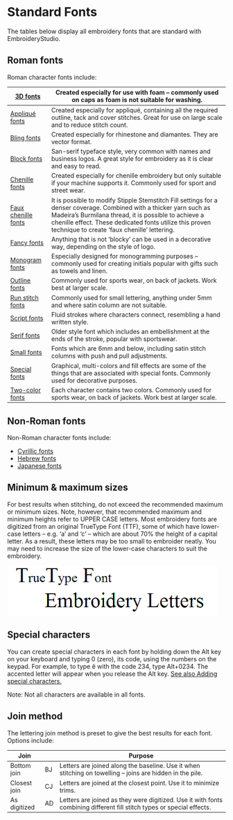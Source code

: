 # Standard Fonts

The tables below display all embroidery fonts that are standard with EmbroideryStudio.

## Roman fonts

Roman character fonts include:

| [3D fonts](Roman_fonts)            | Created especially for use with foam – commonly used on caps as foam is not suitable for washing.                                                                                                                                                                                       |
| ---------------------------------- | --------------------------------------------------------------------------------------------------------------------------------------------------------------------------------------------------------------------------------------------------------------------------------------- |
| [Appliqué fonts](Roman_fonts)      | Created especially for appliqué, containing all the required outline, tack and cover stitches. Great for use on large scale and to reduce stitch count.                                                                                                                                 |
| [Bling fonts](Roman_fonts)         | Created especially for rhinestone and diamantes. They are vector format.                                                                                                                                                                                                                |
| [Block fonts](Roman_fonts)         | San-serif typeface style, very common with names and business logos. A great style for embroidery as it is clear and easy to read.                                                                                                                                                      |
| [Chenille fonts](Roman_fonts)      | Created especially for chenille embroidery but only suitable if your machine supports it. Commonly used for sport and street wear.                                                                                                                                                      |
| [Faux chenille fonts](Roman_fonts) | It is possible to modify Stipple Stemstitch Fill settings for a denser coverage. Combined with a thicker yarn such as Madeira’s Burmilana thread, it is possible to achieve a chenille effect. These dedicated fonts utilize this proven technique to create ‘faux chenille’ lettering. |
| [Fancy fonts](Roman_fonts)         | Anything that is not ‘blocky’ can be used in a decorative way, depending on the style of logo.                                                                                                                                                                                          |
| [Monogram fonts](Roman_fonts)      | Especially designed for monogramming purposes – commonly used for creating initials popular with gifts such as towels and linen.                                                                                                                                                        |
| [Outline fonts](Roman_fonts)       | Commonly used for sports wear, on back of jackets. Work best at larger scale.                                                                                                                                                                                                           |
| [Run stitch fonts](Roman_fonts)    | Commonly used for small lettering, anything under 5mm and where satin column are not suitable.                                                                                                                                                                                          |
| [Script fonts](Roman_fonts)        | Fluid strokes where characters connect, resembling a hand written style.                                                                                                                                                                                                                |
| [Serif fonts](Roman_fonts)         | Older style font which includes an embellishment at the ends of the stroke, popular with sportswear.                                                                                                                                                                                    |
| [Small fonts](Roman_fonts)         | Fonts which are 6mm and below, including satin stitch columns with push and pull adjustments.                                                                                                                                                                                           |
| [Special fonts](Roman_fonts)       | Graphical, multi-colors and fill effects are some of the things that are associated with special fonts. Commonly used for decorative purposes.                                                                                                                                          |
| [Two-color fonts](Roman_fonts)     | Each character contains two colors. Commonly used for sports wear, on back of jackets. Work best at larger scale.                                                                                                                                                                       |

## Non-Roman fonts

Non-Roman character fonts include:

- [Cyrillic fonts](Non-Roman_fonts)
- [Hebrew fonts](Non-Roman_fonts)
- [Japanese fonts](Non-Roman_fonts)

## Minimum & maximum sizes

For best results when stitching, do not exceed the recommended maximum or minimum sizes. Note, however, that recommended maximum and minimum heights refer to UPPER CASE letters. Most embroidery fonts are digitized from an original TrueType Font (TTF), some of which have lower-case letters – e.g. ‘a’ and ‘c’ – which are about 70% the height of a capital letter. As a result, these letters may be too small to embroider neatly. You may need to increase the size of the lower-case characters to suit the embroidery.

![sample_fonts00001.png](assets/sample_fonts00001.png)

## Special characters

You can create special characters in each font by holding down the Alt key on your keyboard and typing 0 (zero), its code, using the numbers on the keypad. For example, to type ê with the code 234, type Alt+0234. The accented letter will appear when you release the Alt key. [See also Adding special characters.](../../Lettering/lettering_advanced/Adding_special_characters)

Note: Not all characters are available in all fonts.

## Join method

The lettering join method is preset to give the best results for each font. Options include:

| Join         |     | Purpose                                                                                                                |
| ------------ | --- | ---------------------------------------------------------------------------------------------------------------------- |
| Bottom join  | BJ  | Letters are joined along the baseline. Use it when stitching on towelling – joins are hidden in the pile.              |
| Closest join | CJ  | Letters are joined at the closest point. Use it to minimize trims.                                                     |
| As digitized | AD  | Letters are joined as they were digitized. Use it with fonts combining different fill stitch types or special effects. |
